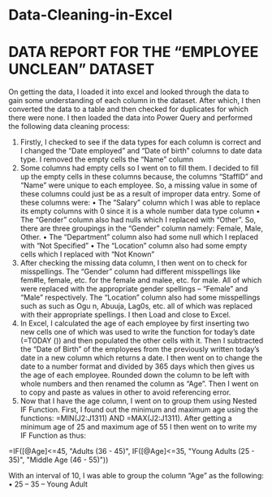 # Data-Cleaning-in-Excel
# DATA REPORT FOR THE “EMPLOYEE UNCLEAN” DATASET
On getting the data, I loaded it into excel and looked through the data to gain some understanding of each column in the dataset. After which, I then converted the data to a table and then checked for duplicates for which there were none. I then loaded the data into Power Query and performed the following data cleaning process:
1.	Firstly, I checked to see if the data types for each column is correct and I changed the “Date employed” and “Date of birth” columns to date data type. I removed the empty cells the “Name” column 
2.	Some columns had empty cells so I went on to fill them. I decided to fill up the empty cells in these columns because, the columns “StaffID” and “Name” were unique to each employee. So, a missing value in some of these columns could just be as a result of improper data entry.  Some of these columns were:
•	The “Salary” column which I was able to replace its empty columns with 0 since it is a whole number data type column
•	The “Gender” column also had nulls which I replaced with “Other”. So, there are three groupings in the “Gender” column namely: Female, Male, Other.
•	The “Department” column also had some null which I replaced with “Not Specified”
•	The “Location” column also had some empty cells which I replaced with “Not Known”
3.	After checking the missing data column, I then went on to check for misspellings. The “Gender” column had different misspellings like fem#le, female, etc. for the female and malee, etc. for male. All of which were replaced with the appropriate gender spellings – “Female” and “Male” respectively.  The “Location” column also had some misspellings such as such as Ogu n, Abuuja, Lag0s, etc. all of which was replaced with their appropriate spellings. I then Load and close to Excel.
4.	In Excel, I calculated the age of each employee by first inserting two new cells one of which was used to write the function for today’s date (=TODAY ()) and then populated the other cells with it. Then I subtracted the “Date of Birth” of the employees from the previously written today’s date in a new column which returns a date. I then went on to change the date to a number format and divided by 365 days which then gives us the age of each employee. Rounded down the column to be left with whole numbers and then renamed the column as “Age”. Then I went on to copy and paste as values in other to avoid referencing error. 
5.	Now that I have the age column, I went on to group them using Nested IF Function. First, I found out the minimum and maximum age using the functions: =MIN(J2:J1311) AND =MAX(J2:J1311). After getting a minimum age of 25 and maximum age of 55 I then went on to write my IF Function as thus: 

=IF([@Age]<=45, "Adults (36 - 45)", IF([@Age]<=35, "Young Adults (25 - 35)", "Middle Age (46 - 55)"))

With an interval of 10, I was able to group the column “Age” as the following:
•	25 – 35 – Young Adult
